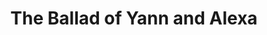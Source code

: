 ---
about: We wanted to combine Alexa digital assistant with standard clinical models
  within openEHR to provide a way of updating the digital record, and facilitating
  personal well-being measurement with communication to health care professionals.
hackday: 23-cardiff
links:
  code:
  - https://github.com/allycallow/boy-yah
  presentation: https://docs.google.com/presentation/d/1UuMKGrNzQcP8lGNnoScfmqgKdwvApQ8HM-rahDbP6Ec/view
summary: Using Alexa to populate a vendor neutral openEHR based digital health and
  care platform
team:
- '@AllyCallow'
- '@George1996S'
- '@ianmcnicoll'
- '@JohnMeredith'
- Julian Matthews
- '@imperimus'
- Matt Kay
- '@mne2'
- '@paulwilljones'
- Pierre Perrott
thumbnail: the_ballad_of_yann_and_alexa.jpg
title: The Ballad of Yann and Alexa
---